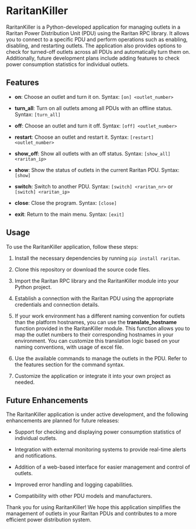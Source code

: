 # RaritanKiller

RaritanKiller is a Python-developed application for managing outlets in a Raritan Power Distribution Unit (PDU) using the Raritan RPC library. It allows you to connect to a specific PDU and perform operations such as enabling, disabling, and restarting outlets. The application also provides options to check for turned-off outlets across all PDUs and automatically turn them on. Additionally, future development plans include adding features to check power consumption statistics for individual outlets.

## Features

- **on**: Choose an outlet and turn it on. Syntax: `[on] <outlet_number>`

- **turn_all**: Turn on all outlets among all PDUs with an offline status. Syntax: `[turn_all]`

- **off**: Choose an outlet and turn it off. Syntax: `[off] <outlet_number>`

- **restart**: Choose an outlet and restart it. Syntax: `[restart] <outlet_number>`

- **show_off**: Show all outlets with an off status. Syntax: `[show_all] <raritan_ip>`

- **show**: Show the status of outlets in the current Raritan PDU. Syntax: `[show]`

- **switch**: Switch to another PDU. Syntax: `[switch] <raritan_nr>` or `[switch] <raritan_ip>`

- **close**: Close the program. Syntax: `[close]`

- **exit**: Return to the main menu. Syntax: `[exit]`

## Usage

To use the RaritanKiller application, follow these steps:

1. Install the necessary dependencies by running `pip install raritan`.

2. Clone this repository or download the source code files.

3. Import the Raritan RPC library and the RaritanKiller module into your Python project.

4. Establish a connection with the Raritan PDU using the appropriate credentials and connection details.

5. If your work environment has a different naming convention for outlets than the platform hostnames, you can use the **translate_hostname** function provided in the RaritanKiller module. This function allows you to map the outlet numbers to their corresponding hostnames in your environment. You can customize this translation logic based on your naming conventions, with usage of excel file.

6. Use the available commands to manage the outlets in the PDU. Refer to the features section for the command syntax.

7. Customize the application or integrate it into your own project as needed.

## Future Enhancements

The RaritanKiller application is under active development, and the following enhancements are planned for future releases:

- Support for checking and displaying power consumption statistics of individual outlets.

- Integration with external monitoring systems to provide real-time alerts and notifications.

- Addition of a web-based interface for easier management and control of outlets.

- Improved error handling and logging capabilities.

- Compatibility with other PDU models and manufacturers.



Thank you for using RaritanKiller! We hope this application simplifies the management of outlets in your Raritan PDUs and contributes to a more efficient power distribution system.
